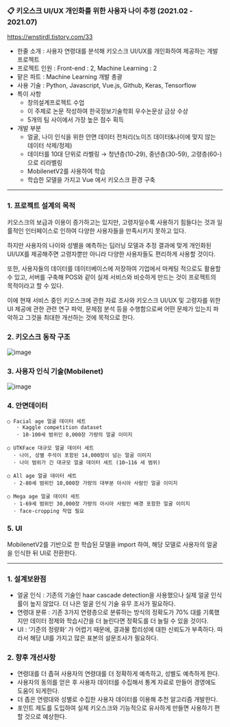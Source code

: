### 📋 키오스크 UI/UX 개인화를 위한 사용자 나이 추정 (2021.02 - 2021.07)
https://wnstjrdl.tistory.com/33
- 한줄 소개 : 사용자 연령대를 분석해 키오스크 UI/UX를 개인화하여 제공하는 개발 프로젝트
- 프로젝트 인원 : Front-end : 2, Machine Learning : 2
- 맡은 파트 : Machine Learning 개발 총괄
- 사용 기술 : Python, Javascript, Vue.js, Github, Keras, Tensorflow
- 특이 사항
    - 창의설계프로젝트 수업
    - 이 주제로 논문 작성하여 한국정보기술학회 우수논문상 금상 수상
    - 5개의 팀 사이에서 가장 높은 점수 획득
- 개발 부분
  - 얼굴, 나이 인식을 위한 안면 데이터 전처리(노이즈 데이터&나이에 맞지 않는 데이터 삭제/정제)
  - 데이터를 10대 단위로 라벨링 → 청년층(10-29), 중년층(30-59), 고령층(60-)으로 리라벨링
  - MobilenetV2를 사용하여 학습
  - 학습한 모델을 가지고 Vue 에서 키오스크 환경 구축

----------------------------------------------------------------------------------------------------------

### 1. 프로젝트 설계의 목적
키오스크의 보급과 이용이 증가하고는 있지만, 고령자일수록 사용하기 힘들다는 것과 일률적인 인터페이스로 인하여 다양한 사용자들을 만족시키지 못하고 있다.

하지만 사용자의 나이와 성별을 예측하는 딥러닝 모델과 추정 결과에 맞게 개인화된 UI/UX를 제공해주면 고령자뿐만 아니라 다양한 사용자들도 편리하게 사용할 것이다. 

또한, 사용자들의 데이터를 데이터베이스에 저장하여 기업에서 마케팅 적으로도 활용할 수 있고, 서버를 구축해 POS와 같이 실제 서비스와 비슷하게 만드는 것이 프로젝트의 목적이라고 할 수 있다. 

이에 현재 서비스 중인 키오스크에 관한 자료 조사와 키오스크 UI/UX 및 고령자를 위한 UI 제공에 관한 관련 연구 파악, 문제점 분석 등을 수행함으로써 어떤 문제가 있는지 파악하고 그것을 최대한 개선하는 것에 목적으로 한다.


### 2. 키오스크 동작 구조
![image](https://user-images.githubusercontent.com/44998798/140865822-957d2670-cf7e-4265-993a-b58d3c45d6be.png)


### 3. 사용자 인식 기술(Mobilenet)
![image](https://user-images.githubusercontent.com/44998798/140865837-127fd001-255a-4e50-9286-ac081f837ee7.png)


### 4. 안면데이터
	○ Facial age 얼굴 데이터 세트
	   · Kaggle competition dataset
	   · 10-100세 범위인 8,000장 가량의 얼굴 이미지
     
	○ UTKFace 대규모 얼굴 데이터 세트
	  · 나이, 성별 주석이 포함된 14,000장이 넘는 얼굴 이미지
	  · 나이 범위가 긴 대규모 얼굴 데이터 세트 (10~116 세 범위)

	○ All age 얼굴 데이터 세트
	  · 2-80세 범위인 10,000장 가량의 대부분 아시아 사람인 얼굴 이미지

	○ Mega age 얼굴 데이터 세트
	  · 1-69세 범위인 30,000장 가량의 아시아 사람인 배경 포함한 얼굴 이미지
	  · face-cropping 작업 필요
    
    
### 5. UI
MobilenetV2를 기반으로 한 학습된 모델을 import 하여, 해당 모델로 사용자의 얼굴을 인식한 뒤 UI로 전환한다.


----------------------------------------------------------------------------------------------------------

    
### 1. 설계보완점
- 얼굴 인식 : 기존의 기술인 haar cascade detection을 사용했으나 실제 얼굴 인식률이 높지 않았다. 더 나은 얼굴 인식 기술 유무 조사가 필요하다.
- 연령대 분류 : 기존 3가지 연령층으로 분류하는 방식의 정확도가 70% 대를 기록했지만 데이터 정제와 학습시간을 더 늘린다면 정확도를 더 늘릴 수 있을 것이다.
- UI : ‘기준의 정량화‘ 가 어렵기 때문에, 결과물 합리성에 대한 신뢰도가 부족하다. 따라서 해당 UI를 가지고 많은 표본의 설문조사가 필요하다. 

### 2. 향후 개선사항
  - 연령대를 더 좁혀 사용자의 연령대를 더 정확하게 예측하고, 성별도 예측하게 한다. 
  - 사용자의 동의를 얻은 후 사용자 데이터를 수집해서 통계 자료로 만들어 경영에도 도움이 되게한다. 
  - 더 좁은 연령대와 성별로 수집한 사용자 데이터를 이용해 추천 알고리즘 개발한다. 
  - 포인트 제도를 도입하여 실제 키오스크와 기능적으로 유사하게 만들면 사용하기 편할 것으로 예상한다.
